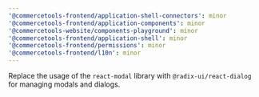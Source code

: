 ```yaml
---
'@commercetools-frontend/application-shell-connectors': minor
'@commercetools-frontend/application-components': minor
'@commercetools-website/components-playground': minor
'@commercetools-frontend/application-shell': minor
'@commercetools-frontend/permissions': minor
'@commercetools-frontend/l10n': minor
---
```


Replace the usage of the `react-modal` library with `@radix-ui/react-dialog` for managing modals and dialogs.
